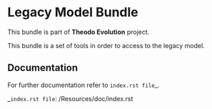 Legacy Model Bundle
===================

This bundle is part of **Theodo Evolution** project.

This bundle is a set of tools in order to access to the legacy model.

Documentation
-------------

For further documentation refer to `index.rst file`_.

_`index.rst file`: /Resources/doc/index.rst